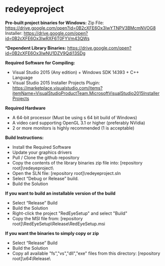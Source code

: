 # redeyeproject

**Pre-built project binaries for Windows:**
Zip File: https://drive.google.com/open?id=0B2cXFE6Ox3lwYTNPV3BMcmNVOG8
Installer: https://drive.google.com/open?id=0B2cXFE6Ox3lwRXF6T0FYVm43QWs

***Dependent Library Binaries:** https://drive.google.com/open?id=0B2cXFE6Ox3lwNU1DZV9Qdi13SDg

**Required Software for Compiling:**
-	Visual Studio 2015 (Any edition) + Windows SDK 14393 + C++ Language
-	Visual Studio 2015 Installer Projects Plugin:
https://marketplace.visualstudio.com/items?itemName=VisualStudioProductTeam.MicrosoftVisualStudio2015InstallerProjects

**Required Hardware**
-	A 64-bit processor (Must be using s 64 bit build of Windows)
-	A video card supporting OpenGL 3.1 or higher (preferably NVidia)
-	2 or more monitors is highly recommended (1 is acceptable)

**Build Instructions:**
-	Install the Required Software
-	Update your graphics drivers
-	Pull / Clone the github repository
-	Copy the contents of the library binaries zip file into:
[repository root]\redeyeproject\
-	Open the SLN file:
[repository root]\redeyeproject.sln
-	Select “Debug or Release” build.
-	Build the Solution

**If you want to build an installable version of the build**

-	Select “Release” Build
-	Build the Solution
-	Right-click the project "RedEyeSetup" and select "Build"
-	Copy the MSI file from:
[repository root]\RedEyeSetup\Release\RedEyeSetup.msi 

**If you want the binaries to simply copy or zip**

-	Select “Release” Build
-	Build the Solution
-	Copy all available "fs","vs","dll","exe" files from this directory:
[repository root]\x64\Release\

